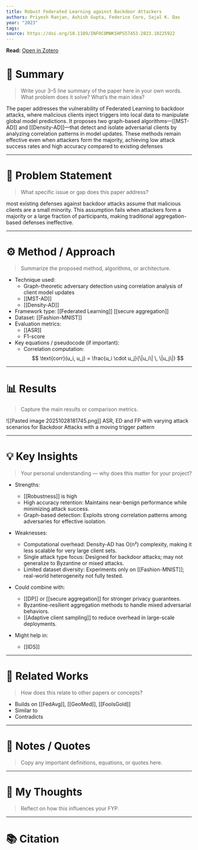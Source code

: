 ```yaml
---
title: Robust Federated Learning against Backdoor Attackers
authors: Priyesh Ranjan, Ashish Gupta, Federico Coro, Sajal K. Das
year: "2023"
tags:
source: https://doi.org/10.1109/INFOCOMWKSHPS57453.2023.10225922
---
```

**Read:** [Open in Zotero](zotero://select/items/2_GVRQQGGY)

# 🧠 Summary
> Write your 3–5 line summary of the paper here in your own words.  
> What problem does it solve? What’s the main idea?

The paper addresses the vulnerability of Federated Learning to backdoor attacks, where malicious clients inject triggers into local data to manipulate global model predictions. It proposes two graph-based algorithms—[[MST-AD]] and [[Density-AD]]—that detect and isolate adversarial clients by analyzing correlation patterns in model updates. These methods remain effective even when attackers form the majority, achieving low attack success rates and high accuracy compared to existing defenses

---

# 🎯 Problem Statement
> What specific issue or gap does this paper address?

most existing defenses against backdoor attacks assume that malicious clients are a small minority. This assumption fails when attackers form a majority or a large fraction of participants, making traditional aggregation-based defenses ineffective.

---

# ⚙️ Method / Approach
> Summarize the proposed method, algorithms, or architecture.

- Technique used:  
	- Graph-theoretic adversary detection using correlation analysis of client model updates
	- [[MST-AD]]
	- [[Density-AD]]
- Framework type:  [[Federated Learning]] [[secure aggregation]]
- Dataset:  [[Fashion-MNIST]]
- Evaluation metrics:  
	- [[ASR]]
	- F1-score
- Key equations / pseudocode (if important):
	- Correlation computation:
	$$
\text{corr}(u_i, u_j) = \frac{u_i \cdot u_j}{\|u_i\| \, \|u_j\|}
$$


---

# 📊 Results
> Capture the main results or comparison metrics.

![[Pasted image 20251028181745.png]]
 ASR, ED and FP with varying attack scenarios for Backdoor Attacks with a moving trigger pattern

---

# 💡 Key Insights
> Your personal understanding — why does this matter for your project?

- Strengths:  
  - [[Robustness]] is high
  - High accuracy retention: Maintains near-benign performance while minimizing attack success.
  - Graph-based detection: Exploits strong correlation patterns among adversaries for effective isolation.

- Weaknesses:  
  - Computational overhead: Density-AD has O(n²) complexity, making it less scalable for very large client sets.
  - Single attack type focus: Designed for backdoor attacks; may not generalize to Byzantine or mixed attacks.
  - Limited dataset diversity: Experiments only on [[Fashion-MNIST]]; real-world heterogeneity not fully tested.

- Could combine with: 
	- [[DP]] or [[secure aggregation]] for stronger privacy guarantees.
	- Byzantine-resilient aggregation methods to handle mixed adversarial behaviors.
	- [[Adaptive client sampling]] to reduce overhead in large-scale deployments.
	
- Might help in: 
	- [[IDS]]

---

# 🧩 Related Works
> How does this relate to other papers or concepts?

- Builds on [[FedAvg]], [[GeoMed]], [[FoolsGold]]
- Similar to 
- Contradicts 

---

# 💬 Notes / Quotes
> Copy any important definitions, equations, or quotes here.

---

# 🧠 My Thoughts
> Reflect on how this influences your FYP.



---

# 📚 Citation
> 